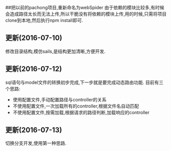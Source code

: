 ##把以前的pachong项目,重新命名为webSpider
由于依赖的模块比较多,有时候会造成路径太长而无法上传,所以干脆没有将依赖的模块上传,用的时候,只需将项目clone到本地,然后执行npm install即可.
## 更新(2016-07-10)
修改目录结构,模仿sails,是结构更加清晰,方便开发.
## 更新(2016-07-12)
sql语句与model文件的转换初步完成,下一步就是要完成动态路由功能.
目前有三个思路:
*   使用配置文件,手动配置路径与controller的关系
*   不使用配置文件,一次加载所有的controller,根据文件名自动匹配
*   不使用配置文件,按需加载,根据请求的路径判断,加载响应的controller

## 更新(2016-07-13) ##
切换分支开发,使用第一种思路.
